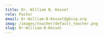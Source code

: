 ```yaml
---
title: Dr. William B. Kessel
role: Pastor
email: Dr-William-B-Kessel@gbicp.org
imag: /images/teacher/default_teacher.png
slug: Dr-William-B-Kessel
---
```

